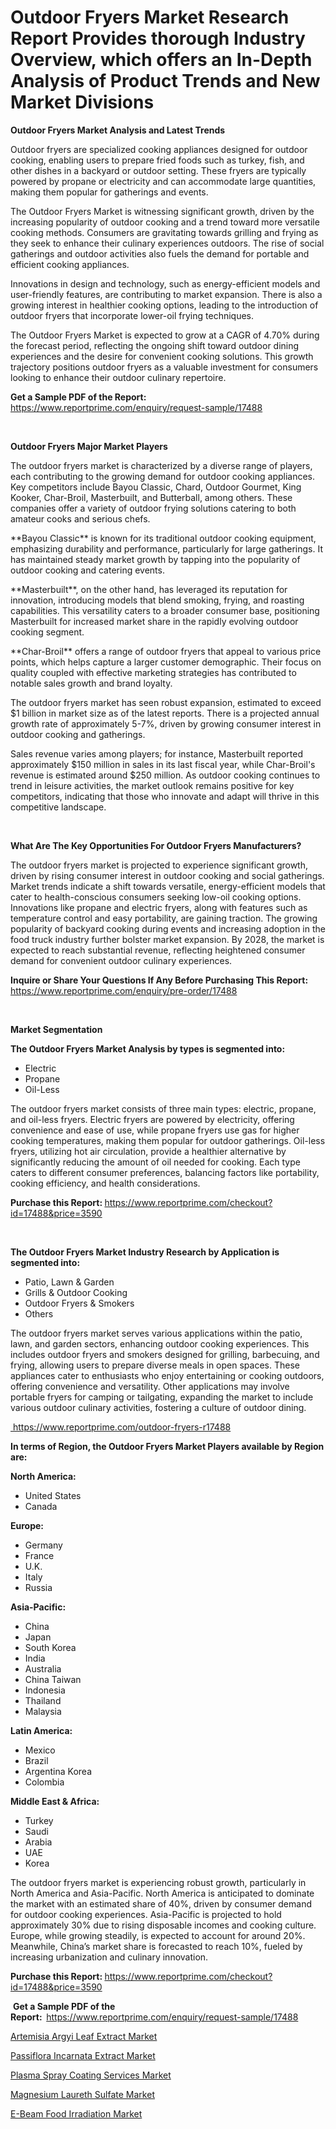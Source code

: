 <p><h1>Outdoor Fryers Market Research Report Provides thorough Industry Overview, which offers an In-Depth Analysis of Product Trends and New Market Divisions</h1></p><p><strong>Outdoor Fryers Market Analysis and Latest Trends</strong></p>
<p><p>Outdoor fryers are specialized cooking appliances designed for outdoor cooking, enabling users to prepare fried foods such as turkey, fish, and other dishes in a backyard or outdoor setting. These fryers are typically powered by propane or electricity and can accommodate large quantities, making them popular for gatherings and events.</p><p>The Outdoor Fryers Market is witnessing significant growth, driven by the increasing popularity of outdoor cooking and a trend toward more versatile cooking methods. Consumers are gravitating towards grilling and frying as they seek to enhance their culinary experiences outdoors. The rise of social gatherings and outdoor activities also fuels the demand for portable and efficient cooking appliances.</p><p>Innovations in design and technology, such as energy-efficient models and user-friendly features, are contributing to market expansion. There is also a growing interest in healthier cooking options, leading to the introduction of outdoor fryers that incorporate lower-oil frying techniques.</p><p>The Outdoor Fryers Market is expected to grow at a CAGR of 4.70% during the forecast period, reflecting the ongoing shift toward outdoor dining experiences and the desire for convenient cooking solutions. This growth trajectory positions outdoor fryers as a valuable investment for consumers looking to enhance their outdoor culinary repertoire.</p></p>
<p><strong>Get a Sample PDF of the Report:&nbsp;</strong> <a href="https://www.reportprime.com/enquiry/request-sample/17488?utm_campaign=1137&utm_medium=2&utm_source=Github&utm_content=ia&utm_term=27112024&utm_id=outdoor-fryers">https://www.reportprime.com/enquiry/request-sample/17488</a></p>
<p>&nbsp;</p>
<p><strong>Outdoor Fryers Major Market Players</strong></p>
<p><p>The outdoor fryers market is characterized by a diverse range of players, each contributing to the growing demand for outdoor cooking appliances. Key competitors include Bayou Classic, Chard, Outdoor Gourmet, King Kooker, Char-Broil, Masterbuilt, and Butterball, among others. These companies offer a variety of outdoor frying solutions catering to both amateur cooks and serious chefs.</p><p>**Bayou Classic** is known for its traditional outdoor cooking equipment, emphasizing durability and performance, particularly for large gatherings. It has maintained steady market growth by tapping into the popularity of outdoor cooking and catering events.</p><p>**Masterbuilt**, on the other hand, has leveraged its reputation for innovation, introducing models that blend smoking, frying, and roasting capabilities. This versatility caters to a broader consumer base, positioning Masterbuilt for increased market share in the rapidly evolving outdoor cooking segment.</p><p>**Char-Broil** offers a range of outdoor fryers that appeal to various price points, which helps capture a larger customer demographic. Their focus on quality coupled with effective marketing strategies has contributed to notable sales growth and brand loyalty.</p><p>The outdoor fryers market has seen robust expansion, estimated to exceed $1 billion in market size as of the latest reports. There is a projected annual growth rate of approximately 5-7%, driven by growing consumer interest in outdoor cooking and gatherings.</p><p>Sales revenue varies among players; for instance, Masterbuilt reported approximately $150 million in sales in its last fiscal year, while Char-Broil's revenue is estimated around $250 million. As outdoor cooking continues to trend in leisure activities, the market outlook remains positive for key competitors, indicating that those who innovate and adapt will thrive in this competitive landscape.</p></p>
<p>&nbsp;</p>
<p><strong>What Are The Key Opportunities For Outdoor Fryers Manufacturers?</strong></p>
<p><p>The outdoor fryers market is projected to experience significant growth, driven by rising consumer interest in outdoor cooking and social gatherings. Market trends indicate a shift towards versatile, energy-efficient models that cater to health-conscious consumers seeking low-oil cooking options. Innovations like propane and electric fryers, along with features such as temperature control and easy portability, are gaining traction. The growing popularity of backyard cooking during events and increasing adoption in the food truck industry further bolster market expansion. By 2028, the market is expected to reach substantial revenue, reflecting heightened consumer demand for convenient outdoor culinary experiences.</p></p>
<p><strong>Inquire or Share Your Questions If Any Before Purchasing This Report:</strong> <a href="https://www.reportprime.com/enquiry/pre-order/17488?utm_campaign=1137&utm_medium=2&utm_source=Github&utm_content=ia&utm_term=27112024&utm_id=outdoor-fryers">https://www.reportprime.com/enquiry/pre-order/17488</a></p>
<p>&nbsp;</p>
<p><strong>Market Segmentation</strong></p>
<p><strong>The Outdoor Fryers Market Analysis by types is segmented into:</strong></p>
<p><ul><li>Electric</li><li>Propane</li><li>Oil-Less</li></ul></p>
<p><p>The outdoor fryers market consists of three main types: electric, propane, and oil-less fryers. Electric fryers are powered by electricity, offering convenience and ease of use, while propane fryers use gas for higher cooking temperatures, making them popular for outdoor gatherings. Oil-less fryers, utilizing hot air circulation, provide a healthier alternative by significantly reducing the amount of oil needed for cooking. Each type caters to different consumer preferences, balancing factors like portability, cooking efficiency, and health considerations.</p></p>
<p><strong>Purchase this Report:&nbsp;</strong><a href="https://www.reportprime.com/checkout?id=17488&price=3590&utm_campaign=1137&utm_medium=2&utm_source=Github&utm_content=ia&utm_term=27112024&utm_id=outdoor-fryers">https://www.reportprime.com/checkout?id=17488&price=3590</a></p>
<p>&nbsp;</p>
<p><strong>The Outdoor Fryers Market Industry Research by Application is segmented into:</strong></p>
<p><ul><li>Patio, Lawn & Garden</li><li>Grills & Outdoor Cooking</li><li>Outdoor Fryers & Smokers</li><li>Others</li></ul></p>
<p><p>The outdoor fryers market serves various applications within the patio, lawn, and garden sectors, enhancing outdoor cooking experiences. This includes outdoor fryers and smokers designed for grilling, barbecuing, and frying, allowing users to prepare diverse meals in open spaces. These appliances cater to enthusiasts who enjoy entertaining or cooking outdoors, offering convenience and versatility. Other applications may involve portable fryers for camping or tailgating, expanding the market to include various outdoor culinary activities, fostering a culture of outdoor dining.</p></p>
<p><a href="https://www.reportprime.com/outdoor-fryers-r17488?utm_campaign=1137&utm_medium=2&utm_source=Github&utm_content=ia&utm_term=27112024&utm_id=outdoor-fryers">&nbsp;https://www.reportprime.com/outdoor-fryers-r17488</a></p>
<p><strong>In terms of Region, the Outdoor Fryers Market Players available by Region are:</strong></p>
<p>
    <p> <strong> North America: </strong>
        <ul>
            <li>United States</li>
            <li>Canada</li>
        </ul>
        </p> 
    <p> <strong> Europe: </strong>
        <ul>
            <li>Germany</li>
            <li>France</li>
            <li>U.K.</li>
            <li>Italy</li>
            <li>Russia</li>
        </ul>
        </p> 
    <p> <strong> Asia-Pacific: </strong>
        <ul>
            <li>China</li>
            <li>Japan</li>
            <li>South Korea</li>
            <li>India</li>
            <li>Australia</li>
            <li>China Taiwan</li>
            <li>Indonesia</li>
            <li>Thailand</li>
            <li>Malaysia</li>
        </ul>
        </p> 
    <p> <strong> Latin America: </strong>
        <ul>
            <li>Mexico</li>
            <li>Brazil</li>
            <li>Argentina Korea</li>
            <li>Colombia</li>
        </ul>
        </p> 
    <p> <strong> Middle East & Africa: </strong>
        <ul>
            <li>Turkey</li>
            <li>Saudi</li>
            <li>Arabia</li>
            <li>UAE</li>
            <li>Korea</li>
        </ul>
    </p>
    </p>
<p><p>The outdoor fryers market is experiencing robust growth, particularly in North America and Asia-Pacific. North America is anticipated to dominate the market with an estimated share of 40%, driven by consumer demand for outdoor cooking experiences. Asia-Pacific is projected to hold approximately 30% due to rising disposable incomes and cooking culture. Europe, while growing steadily, is expected to account for around 20%. Meanwhile, China’s market share is forecasted to reach 10%, fueled by increasing urbanization and culinary innovation.</p></p>
<p><strong>Purchase this Report: </strong><a href="https://www.reportprime.com/checkout?id=17488&price=3590&utm_campaign=1137&utm_medium=2&utm_source=Github&utm_content=ia&utm_term=27112024&utm_id=outdoor-fryers">https://www.reportprime.com/checkout?id=17488&price=3590</a></p>
<p>&nbsp;<strong>Get a Sample PDF of the Report:&nbsp;&nbsp;</strong><a href="https://www.reportprime.com/enquiry/request-sample/17488?utm_campaign=1137&utm_medium=2&utm_source=Github&utm_content=ia&utm_term=27112024&utm_id=outdoor-fryers">https://www.reportprime.com/enquiry/request-sample/17488</a></p>
<p><strong></strong></p>
<p><p><a href="https://www.linkedin.com/pulse/investing-artemisia-argyi-leaf-extract-market-trends-leading-tf2xc?utm_campaign=1137&utm_medium=2&utm_source=Github&utm_content=ia&utm_term=27112024&utm_id=outdoor-fryers">Artemisia Argyi Leaf Extract Market</a></p><p><a href="https://www.linkedin.com/pulse/global-passiflora-incarnata-extract-market-size-trends-analysis-gow1c?utm_campaign=1137&utm_medium=2&utm_source=Github&utm_content=ia&utm_term=27112024&utm_id=outdoor-fryers">Passiflora Incarnata Extract Market</a></p><p><a href="https://issuu.com/reportprime-2/docs/plasma-spray-coating-services-marke_60b293e1ae5157?utm_campaign=1137&utm_medium=2&utm_source=Github&utm_content=ia&utm_term=27112024&utm_id=outdoor-fryers">Plasma Spray Coating Services Market</a></p><p><a href="https://www.linkedin.com/pulse/magnesium-laureth-sulfate-market-forecast-global-trends-analysis-hpeqc?utm_campaign=1137&utm_medium=2&utm_source=Github&utm_content=ia&utm_term=27112024&utm_id=outdoor-fryers">Magnesium Laureth Sulfate Market</a></p><p><a href="https://issuu.com/reportprime-2/docs/e-beam-food-irradiation-market-size_af2cbeb50c8753?utm_campaign=1137&utm_medium=2&utm_source=Github&utm_content=ia&utm_term=27112024&utm_id=outdoor-fryers">E-Beam Food Irradiation Market</a></p></p>